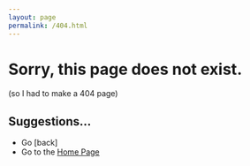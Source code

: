 ```yaml
---
layout: page
permalink: /404.html
---
```

# Sorry, this page does not exist.
(so I had to make a 404 page)

## Suggestions...

* Go [back]
* Go to the [Home Page](/)
